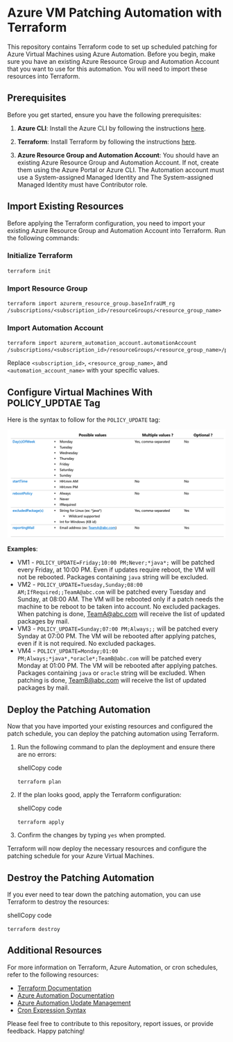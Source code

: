 Azure VM Patching Automation with Terraform
===========================================

This repository contains Terraform code to set up scheduled patching for Azure Virtual Machines using Azure Automation. Before you begin, make sure you have an existing Azure Resource Group and Automation Account that you want to use for this automation. You will need to import these resources into Terraform.

Prerequisites
-------------

Before you get started, ensure you have the following prerequisites:

1.  **Azure CLI**: Install the Azure CLI by following the instructions [here](https://docs.microsoft.com/en-us/cli/azure/install-azure-cli).
    
2.  **Terraform**: Install Terraform by following the instructions [here](https://learn.hashicorp.com/tutorials/terraform/install-cli).
    
3.  **Azure Resource Group and Automation Account**: You should have an existing Azure Resource Group and Automation Account. If not, create them using the Azure Portal or Azure CLI. The Automation account must use a System-assigned Managed Identity and The System-assigned Managed Identity must have Contributor role.
    

Import Existing Resources
-------------------------

Before applying the Terraform configuration, you need to import your existing Azure Resource Group and Automation Account into Terraform. Run the following commands:


### Initialize Terraform
```
terraform init
``` 
### Import Resource Group
```
terraform import azurerm_resource_group.baseInfraUM_rg /subscriptions/<subscription_id>/resourceGroups/<resource_group_name>
```
### Import Automation Account
```
terraform import azurerm_automation_account.automationAccount /subscriptions/<subscription_id>/resourceGroups/<resource_group_name>/providers/Microsoft.Automation/automationAccounts/<automation_account_name>

```

Replace `<subscription_id>`, `<resource_group_name>`, and `<automation_account_name>` with your specific values.

Configure Virtual Machines With POLICY_UPDTAE Tag
-----------------------------

Here is the syntax to follow for the `POLICY_UPDATE` tag:

![POLICY_UPDATE Syntax](https://raw.githubusercontent.com/madgicaltechdom/azure-update-management-with-tags/main/docs/tag_syntax.png)

**Examples**:

*   VM1 - `POLICY_UPDATE=Friday;10:00 PM;Never;*java*;` will be patched every Friday, at 10:00 PM. Even if updates require reboot, the VM will not be rebooted. Packages containing `java` string will be excluded.
*   VM2 - `POLICY_UPDATE=Tuesday,Sunday;08:00 AM;IfRequired;;TeamA@abc.com` will be patched every Tuesday and Sunday, at 08:00 AM. The VM will be rebooted only if a patch needs the machine to be reboot to be taken into account. No excluded packages. When patching is done, [TeamA@abc.com](mailto:TeamA@abc.com) will receive the list of updated packages by mail.
*   VM3 - `POLICY_UPDATE=Sunday;07:00 PM;Always;;` will be patched every Synday at 07:00 PM. The VM will be rebooted after applying patches, even if it is not required. No excluded packages.
*   VM4 - `POLICY_UPDATE=Monday;01:00 PM;Always;*java*,*oracle*;TeamB@abc.com` will be patched every Monday at 01:00 PM. The VM will be rebooted after applying patches. Packages containing `java` or `oracle` string will be excluded. When patching is done, [TeamB@abc.com](mailto:TeamB@abc.com) will receive the list of updated packages by mail.

Deploy the Patching Automation
------------------------------

Now that you have imported your existing resources and configured the patch schedule, you can deploy the patching automation using Terraform.

1.  Run the following command to plan the deployment and ensure there are no errors:
    
    shellCopy code
    
    `terraform plan`
    
2.  If the plan looks good, apply the Terraform configuration:
    
    shellCopy code
    
    `terraform apply`
    
3.  Confirm the changes by typing `yes` when prompted.
    

Terraform will now deploy the necessary resources and configure the patching schedule for your Azure Virtual Machines.

Destroy the Patching Automation
-------------------------------

If you ever need to tear down the patching automation, you can use Terraform to destroy the resources:

shellCopy code

`terraform destroy`

Additional Resources
--------------------

For more information on Terraform, Azure Automation, or cron schedules, refer to the following resources:

*   [Terraform Documentation](https://www.terraform.io/docs/index.html)
*   [Azure Automation Documentation](https://docs.microsoft.com/en-us/azure/automation/)
*   [Azure Automation Update Management](https://docs.microsoft.com/en-us/azure/automation/update-management/overview)
*   [Cron Expression Syntax](https://en.wikipedia.org/wiki/Cron#Overview)

Please feel free to contribute to this repository, report issues, or provide feedback. Happy patching!
